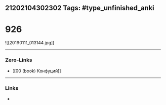21202104302302
Tags: #type_unfinished_anki 
---
# 926

![[20190111_013144.jpg]]

---
### Zero-Links
- [[00 (book) Конфуций]]
---
### Links
-